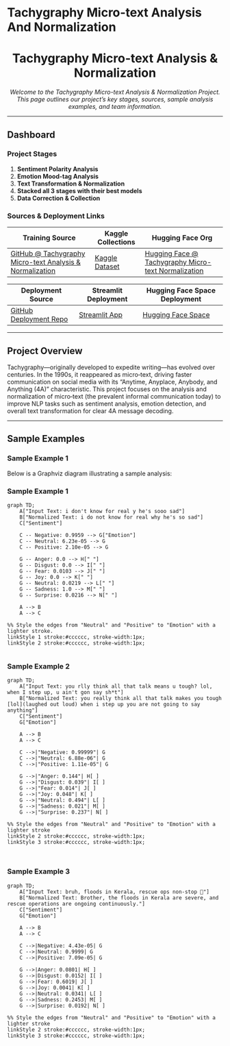 # Tachygraphy Micro-text Analysis And Normalization
<!---
---
title: "Tachygraphy Micro-text Analysis & Normalization"
emoji: "⚡"
colorFrom: "pink"
colorTo: "blue"
sdk: "static"
pinned: false
---
--->

<!-- ---
title: README
emoji: 😻
colorFrom: yellow
colorTo: red
sdk: static
pinned: false
---
 -->
 
<div align="center">
  
<!-- ![Project Logo](https://via.placeholder.com/150) -->

# Tachygraphy Micro-text Analysis & Normalization

*Welcome to the Tachygraphy Micro-text Analysis & Normalization Project. This page outlines our project’s key stages, sources, sample analysis examples, and team information.*

</div>

---

## Dashboard

### Project Stages

1. **Sentiment Polarity Analysis**
2. **Emotion Mood-tag Analysis**
3. **Text Transformation & Normalization**
4. **Stacked all 3 stages with their best models**
5. **Data Correction & Collection**

### Sources & Deployment Links

| **Training Source** | **Kaggle Collections** | **Hugging Face Org** |
| ------------------- | ---------------------- | -------------------- |
| [GitHub @ Tachygraphy Micro-text Analysis & Normalization](https://github.com/ArchismanKarmakar/Tachygraphy-Microtext-Analysis-And-Normalization) | [Kaggle Dataset](https://www.kaggle.com/datasets/archismancoder/dataset-tachygraphy/data?select=Tachygraphy_MicroText-AIO-V3.xlsx) | [Hugging Face @ Tachygraphy Micro-text Normalization](https://huggingface.co/Tachygraphy-Microtext-Normalization-IEMK25) |

| **Deployment Source** | **Streamlit Deployment** | **Hugging Face Space Deployment** |
| --------------------- | ------------------------ | --------------------------------- |
| [GitHub Deployment Repo](https://github.com/ArchismanKarmakar/Tachygraphy-Microtext-Analysis-And-Normalization-Deployment-Source-HuggingFace_Streamlit_JPX14032025) | [Streamlit App](https://tachygraphy-microtext.streamlit.app/) | [Hugging Face Space](https://huggingface.co/spaces/Tachygraphy-Microtext-Normalization-IEMK25/Tachygraphy-Microtext-Analysis-and-Normalization-ArchismanCoder) |

---

## Project Overview

Tachygraphy—originally developed to expedite writing—has evolved over centuries. In the 1990s, it reappeared as micro‑text, driving faster communication on social media with its “Anytime, Anyplace, Anybody, and Anything (4A)” characteristic. This project focuses on the analysis and normalization of micro‑text (the prevalent informal communication today) to improve NLP tasks such as sentiment analysis, emotion detection, and overall text transformation for clear 4A message decoding.

---

## Sample Examples

### Sample Example 1

Below is a Graphviz diagram illustrating a sample analysis:


### Sample Example 1

```mermaid
graph TD;
    A["Input Text: i don't know for real y he's sooo sad"]
    B["Normalized Text: i do not know for real why he's so sad"]
    C["Sentiment"]
    
    C -- Negative: 0.9959 --> G["Emotion"]
    C -- Neutral: 6.23e-05 --> G
    C -- Positive: 2.10e-05 --> G

    G -- Anger: 0.0 --> H[" "]
    G -- Disgust: 0.0 --> I[" "]
    G -- Fear: 0.0103 --> J[" "]
    G -- Joy: 0.0 --> K[" "]
    G -- Neutral: 0.0219 --> L[" "]
    G -- Sadness: 1.0 --> M[" "]
    G -- Surprise: 0.0216 --> N[" "]

    A --> B
    A --> C

%% Style the edges from "Neutral" and "Positive" to "Emotion" with a lighter stroke.
linkStyle 1 stroke:#cccccc, stroke-width:1px;
linkStyle 2 stroke:#cccccc, stroke-width:1px;


```

### Sample Example 2
```mermaid
graph TD;
    A["Input Text: you rlly think all that talk means u tough? lol, when I step up, u ain't gon say sh*t"]
    B["Normalized Text: you really think all that talk makes you tough [lol](laughed out loud) when i step up you are not going to say anything"]
    C["Sentiment"]
    G["Emotion"]

    A --> B
    A --> C

    C -->|"Negative: 0.99999"| G
    C -->|"Neutral: 6.88e-06"| G
    C -->|"Positive: 1.11e-05"| G

    G -->|"Anger: 0.144"| H[ ]
    G -->|"Disgust: 0.039"| I[ ]
    G -->|"Fear: 0.014"| J[ ]
    G -->|"Joy: 0.048"| K[ ]
    G -->|"Neutral: 0.494"| L[ ]
    G -->|"Sadness: 0.021"| M[ ]
    G -->|"Surprise: 0.237"| N[ ]

%% Style the edges from "Neutral" and "Positive" to "Emotion" with a lighter stroke
linkStyle 2 stroke:#cccccc, stroke-width:1px;
linkStyle 3 stroke:#cccccc, stroke-width:1px;



```

### Sample Example 3
```mermaid
graph TD;
    A["Input Text: bruh, floods in Kerala, rescue ops non‑stop 🚁"]
    B["Normalized Text: Brother, the floods in Kerala are severe, and rescue operations are ongoing continuously."]
    C["Sentiment"]
    G["Emotion"]

    A --> B
    A --> C

    C -->|Negative: 4.43e-05| G
    C -->|Neutral: 0.9999| G
    C -->|Positive: 7.09e-05| G

    G -->|Anger: 0.0801| H[ ]
    G -->|Disgust: 0.0152| I[ ]
    G -->|Fear: 0.6019| J[ ]
    G -->|Joy: 0.0041| K[ ]
    G -->|Neutral: 0.0341| L[ ]
    G -->|Sadness: 0.2453| M[ ]
    G -->|Surprise: 0.0192| N[ ]

%% Style the edges from "Neutral" and "Positive" to "Emotion" with a lighter stroke
linkStyle 2 stroke:#cccccc, stroke-width:1px;
linkStyle 3 stroke:#cccccc, stroke-width:1px;


```

